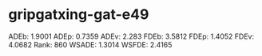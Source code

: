# gripgatxing-gat-e49

ADEb: 1.9001
ADEp: 0.7359
ADEv: 2.283
FDEb: 3.5812
FDEp: 1.4052
FDEv: 4.0682
Rank: 860
WSADE: 1.3014
WSFDE: 2.4165
